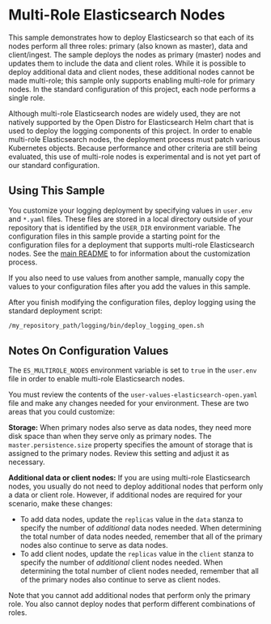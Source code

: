 # Multi-Role Elasticsearch Nodes

This sample demonstrates how to deploy Elasticsearch so that each of its nodes perform all three roles: primary (also known as master), data and
client/ingest. The sample deploys the nodes as primary (master) nodes and updates them to include the data and client roles. While it is possible to deploy additional data and client nodes, these additional nodes cannot be made multi-role; this sample only supports enabling multi-role for primary nodes.  In the standard configuration of this project, each node performs a single role.  

Although multi-role Elasticsearch nodes are widely used, they are not natively supported by the Open Distro for Elasticsearch
Helm chart that is used to deploy the logging components of this project. In order to enable multi-role Elasticsearch nodes, the deployment process must patch various Kubernetes objects. Because performance and other criteria are still being evaluated, this use of multi-role nodes is experimental and is not yet part of our standard configuration.

## Using This Sample

You customize your logging deployment by specifying values in `user.env` and `*.yaml` files. These files are stored in a local directory outside of your repository that is identified by the `USER_DIR` environment variable. The configuration files in this sample provide a starting point for the configuration files for a deployment that supports multi-role Elasticsearch nodes. See the 
[main README](../../README.md#customization) to for information about the customization process.

If you also need to use values from another sample, manually copy the values to your configuration files after you add the values in this sample. 

After you finish modifying the configuration files, deploy logging using the standard deployment script:

```bash
/my_repository_path/logging/bin/deploy_logging_open.sh
```

## Notes On Configuration Values

The `ES_MULTIROLE_NODES` environment variable is set to `true` in the `user.env` file in order to enable multi-role Elasticsearch nodes.

You must review the contents of the `user-values-elasticsearch-open.yaml` file and make any changes needed for your environment. These are two areas that you could customize:

 **Storage:** When primary nodes also serve as data nodes, they need more disk space than when they serve only as primary nodes.  The `master.persistence.size` property specifies the amount of storage that is assigned to the primary nodes. Review this setting and adjust it as necessary. 

 **Additional data or client nodes:** If you are using multi-role Elasticsearch nodes, you usually do not need to deploy additional nodes that perform only a data or client role. However, if additional nodes are required for your scenario, make these changes:
   - To add data nodes, update the `replicas` value in the `data` stanza to specify the number of _additional_ data nodes needed. When determining the total number of data nodes needed, remember that all of the primary nodes also continue to serve as data nodes.
   - To add client nodes, update the `replicas` value in the `client` stanza to specify the number of _additional_ client nodes needed. When determining the total number of client nodes needed, remember that all of the primary nodes also continue to serve as client nodes.
 
 Note that you cannot add additional nodes that perform only the primary role. You also cannot deploy nodes that perform different combinations of roles. 




